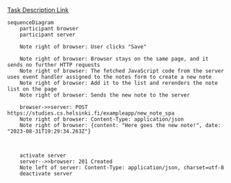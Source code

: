 [Task Description Link](https://fullstackopen.com/en/part0/fundamentals_of_web_apps#:~:text=0.6%3A%20New%20note%20in%20Single%20page%20app%20diagram)

```mermaid
sequenceDiagram
    participant browser
    participant server

    Note right of browser: User clicks "Save"

    Note right of browser: Browser stays on the same page, and it sends no further HTTP requests
    Note right of browser: The fetched JavaScript code from the server uses event handler assigned to the notes form to create a new note
    Note right of browser: Add it to the list and rerenders the note list on the page
    Note right of browser: Sends the new note to the server

    browser->>server: POST https://studies.cs.helsinki.fi/exampleapp/new_note_spa
    Note right of browser: Content-Type: application/json
    Note right of browser: {content: "Here goes the new note!", date: "2023-08-31T19:29:34.263Z"}

    

    activate server
    server-->>browser: 201 Created
    Note left of server: Content-Type: application/json, charset=utf-8
    deactivate server
```
